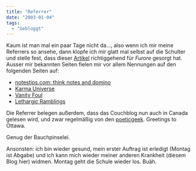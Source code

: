 ```yaml
---
title: "Referrer"
date: "2003-01-04"
tags:
  - "Gebloggt"
---
```


Kaum ist man mal ein paar Tage nicht da…, also wenn ich mir meine Referrers so ansehe, dann klopfe ich mir glatt mal selbst auf die Schulter und stelle fest, dass dieser [Artikel](http://www.couchblog.de/couchblog/archives/2002/12/xhtml_attributes_used.php "Couchblog: (X)HTML attributes used") richtiggehend für _Furore_ gesorgt hat. Ausser mir bekannten Seiten fielen mir vor allem Nennungen auf den folgenden Seiten auf:

- [notestips.com: think notes and domino](http://www.notestips.com/80256b3a007f2692/1/namo5hdgqs)
- [Karma Universe](http://demuynck.org/archive/1/2002-12-30)
- [Vanity Foul](http://brainopolis.dnsalias.com/roller/page/lance/20021230)
- [Lethargic Ramblings](http://www.chriscurtis.org/comments.php?id=153_0_1_0_c)

Die Referrer belegen außerdem, dass das Couchblog nun auch in Canada gelesen wird, und zwar regelmäßig von den [poeticgeek](http://www.poeticgeek.net/). Greetings to Ottawa.

Genug der Bauchpinselei.

Ansonsten: ich bin wieder gesund, mein erster Auftrag ist erledigt (Montag ist Abgabe) und ich kann mich wieder meiner anderen Krankheit (diesem Blog hier) widmen. Montag geht die Schule wieder los. Buäh.
